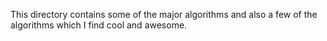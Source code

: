 This directory contains some of the major algorithms and also a few of the algorithms which I find cool and awesome.